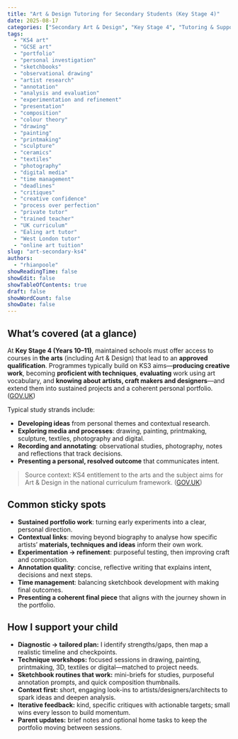 ```yaml
---
title: "Art & Design Tutoring for Secondary Students (Key Stage 4)"
date: 2025-08-17
categories: ["Secondary Art & Design", "Key Stage 4", "Tutoring & Support", "National Curriculum (England)"]
tags:
  - "KS4 art"
  - "GCSE art"
  - "portfolio"
  - "personal investigation"
  - "sketchbooks"
  - "observational drawing"
  - "artist research"
  - "annotation"
  - "analysis and evaluation"
  - "experimentation and refinement"
  - "presentation"
  - "composition"
  - "colour theory"
  - "drawing"
  - "painting"
  - "printmaking"
  - "sculpture"
  - "ceramics"
  - "textiles"
  - "photography"
  - "digital media"
  - "time management"
  - "deadlines"
  - "critiques"
  - "creative confidence"
  - "process over perfection"
  - "private tutor"
  - "trained teacher"
  - "UK curriculum"
  - "Ealing art tutor"
  - "West London tutor"
  - "online art tuition"
slug: "art-secondary-ks4"
authors:
  - "rhianpoole"
showReadingTime: false
showEdit: false
showTableOfContents: true
draft: false
showWordCount: false
showDate: false
---
```


## What’s covered (at a glance)

At **Key Stage 4 (Years 10–11)**, maintained schools must offer access to courses in **the arts** (including Art & Design) that lead to an **approved qualification**. Programmes typically build on KS3 aims—**producing creative work**, becoming **proficient with techniques**, **evaluating** work using art vocabulary, and **knowing about artists, craft makers and designers**—and extend them into sustained projects and a coherent personal portfolio. ([GOV.UK][1])

Typical study strands include:

- **Developing ideas** from personal themes and contextual research.  
- **Exploring media and processes**: drawing, painting, printmaking, sculpture, textiles, photography and digital.  
- **Recording and annotating**: observational studies, photography, notes and reflections that track decisions.  
- **Presenting a personal, resolved outcome** that communicates intent.

> Source context: KS4 entitlement to the arts and the subject aims for Art & Design in the national curriculum framework. ([GOV.UK][1])

## Common sticky spots

- **Sustained portfolio work**: turning early experiments into a clear, personal direction.  
- **Contextual links**: moving beyond biography to analyse how specific artists’ **materials, techniques and ideas** inform their own work.  
- **Experimentation → refinement**: purposeful testing, then improving craft and composition.  
- **Annotation quality**: concise, reflective writing that explains intent, decisions and next steps.  
- **Time management**: balancing sketchbook development with making final outcomes.  
- **Presenting a coherent final piece** that aligns with the journey shown in the portfolio.

## How I support your child

- **Diagnostic → tailored plan:** I identify strengths/gaps, then map a realistic timeline and checkpoints.  
- **Technique workshops:** focused sessions in drawing, painting, printmaking, 3D, textiles or digital—matched to project needs.  
- **Sketchbook routines that work:** mini-briefs for studies, purposeful annotation prompts, and quick composition thumbnails.  
- **Context first:** short, engaging look-ins to artists/designers/architects to spark ideas and deepen analysis.  
- **Iterative feedback:** kind, specific critiques with actionable targets; small wins every lesson to build momentum.  
- **Parent updates:** brief notes and optional home tasks to keep the portfolio moving between sessions.

[1]: https://assets.publishing.service.gov.uk/media/5da7291840f0b6598f806433/Secondary_national_curriculum_corrected_PDF.pdf "Secondary national curriculum: Key stages 3 and 4 framework (DfE)"
